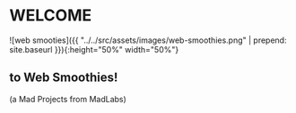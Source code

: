 
# WELCOME

![web smooties]({{ "../../src/assets/images/web-smoothies.png" | prepend: site.baseurl }}){:height="50%" width="50%"}

## to Web Smoothies!
(a Mad Projects from MadLabs)

<!-- next-slide -->